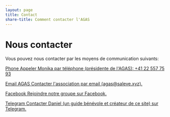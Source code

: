 ```yaml
---
layout: page
title: Contact
share-title: Comment contacter l'AGAS
---
```

# Nous contacter

Vous pouvez nous contacter par les moyens de communication suivants:

<p><a href="tel:{{ site.social-network-links.telephone }}" title="Phone">
   <span class="fa-stack fa-lg" aria-hidden="true">
     <i class="fas fa-circle fa-stack-2x"></i>
     <i class="fas fa-phone fa-stack-1x fa-inverse"></i>
   </span>
   <span class="sr-only">Phone</span>
   Appeler Monika par téléphone (présidente de l'AGAS): +41 22 557 75 93
   </a>
</p>
<p><a href="mailto:{{ site.social-network-links.email }}" title="Email AGAS">
    <span class="fa-stack fa-lg" aria-hidden="true">
      <i class="fas fa-circle fa-stack-2x"></i>
      <i class="fas fa-envelope fa-stack-1x fa-inverse"></i>
    </span>
    <span class="sr-only">Email AGAS</span>
    Contacter l'association par email (agas@saleve.xyz).
   </a>
</p>
<p><a href="https://www.facebook.com/{{ site.social-network-links.facebook }}" title="Facebook">
    <span class="fa-stack fa-lg" aria-hidden="true">
      <i class="fas fa-circle fa-stack-2x"></i>
      <i class="fab fa-facebook fa-stack-1x fa-inverse"></i>
    </span>
    <span class="sr-only">Facebook</span>
    Rejoindre notre groupe sur Facebook.
   </a>
</p>
<p><a href="https://t.me/{{ site.social-network-links.telegram }}" title="Telegram">
    <span class="fa-stack fa-lg" aria-hidden="true">
      <i class="fas fa-circle fa-stack-2x"></i>
      <i class="fab fa-telegram-plane fa-stack-1x fa-inverse"></i>
    </span>
    <span class="sr-only">Telegram</span>
    Contacter Daniel (un guide bénévole et créateur de ce site) sur Telegram.
   </a>
</p>
